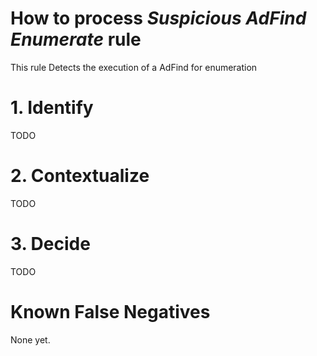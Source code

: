 # How to process *Suspicious AdFind Enumerate* rule
This rule Detects the execution of a AdFind for enumeration

# 1. Identify
TODO

# 2. Contextualize
TODO

# 3. Decide
TODO

# Known False Negatives
None yet.

